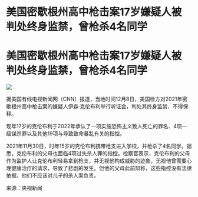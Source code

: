 # 美国密歇根州高中枪击案17岁嫌疑人被判处终身监禁，曾枪杀4名同学

# 美国密歇根州高中枪击案17岁嫌疑人被判处终身监禁，曾枪杀4名同学

![](https://inews.gtimg.com/om_bt/OEGqbDP1MTDXF17__InD5thqf2Cd35KRkc3YqDogpeo_oAA/1000)

据美国有线电视新闻网（CNN）报道，当地时间12月8日，美国检方对2021年密歇根州高中枪击案的嫌疑人伊森·克伦布利举行听证会，判处其终身监禁、不得保释。

现年17岁的克伦布利于2022年承认了一项实施恐怖主义致人死亡的罪名、4项一级谋杀罪以及其他19项与导致致命暴乱有关的指控。

2021年11月30日，时年15岁的克伦布利携带枪支进入学校，并枪杀了4名同学。据悉，克伦布利的父母也面临4项过失杀人罪的指控。检察官表示，克伦布利的父母作为监护人让克伦布利轻易拿到枪支，并无视他构成威胁的迹象，无视他曾需要心理健康治疗的请求，导致了悲剧的发生。但他的父母此前辩称，这些指控没有法律依据，他们不应该对儿子的杀人案负责。

来源：央视新闻

